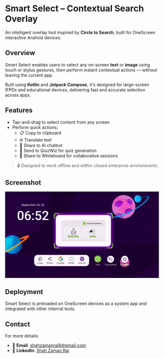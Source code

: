 # Smart Select – Contextual Search Overlay

An intelligent overlay tool inspired by **Circle to Search**, built for OneScreen interactive Android devices.

## Overview

Smart Select enables users to select any on-screen **text** or **image** using touch or stylus gestures, then perform instant contextual actions — without leaving the current app.

Built using **Kotlin** and **Jetpack Compose**, it's designed for large-screen IFPDs and educational devices, delivering fast and accurate selection across apps.

## Features

- Tap-and-drag to select content from any screen
- Perform quick actions:
  - 📋 Copy to clipboard
  - 🌐 Translate text
  - 🤖 Share to AI chatbot
  - 🧠 Send to QuizWiz for quiz generation
  - 🧾 Share to Whiteboard for collaborative sessions

> 🔒 Designed to work offline and within closed enterprise environments.

## Screenshot

![Smart Select Demo](https://github.com/ShahzamanRai/Smart-Select/blob/main/SmartSelect_Overlay.png)

## Deployment

Smart Select is preloaded on OneScreen devices as a system app and integrated with other internal tools.

## Contact

For more details:
- 📧 **Email**: shahzamanrai8@gmail.com  
- 💼 **LinkedIn**: [Shah Zaman Rai](https://www.linkedin.com/in/shah-zaman-rai/)
